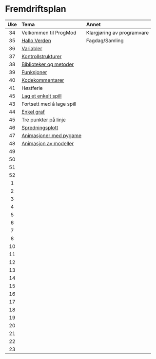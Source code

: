 # Fremdriftsplan

| Uke | Tema | Annet |
|:---:|:----|:-----|
| 34 | Velkommen til ProgMod | Klargjøring av programvare |
| 35 | [Hallo Verden](https://github.com/fagstoff/ProgMod/blob/master/Fagstoff/helloWorld.ipynb) | Fagdag/Samling |
| 36 | [Variabler](https://github.com/fagstoff/ProgMod/blob/master/Fagstoff/variabler.ipynb) ||
| 37 | [Kontrollstrukturer](https://github.com/fagstoff/ProgMod/blob/master/Fagstoff/kontrollstrukturer.ipynb) ||
| 38 | [Biblioteker og metoder](https://github.com/fagstoff/ProgMod/blob/master/Fagstoff/biblioteker%20og%20metoder.ipynb) ||
| 39 | [Funksjoner](https://github.com/fagstoff/ProgMod/blob/master/Fagstoff/funksjoner.ipynb) ||
| 40 | [Kodekommentarer](https://github.com/fagstoff/ProgMod/blob/master/Fagstoff/kodekommentarer.ipynb)||
| 41 | Høstferie ||
| 45 |[Lag et enkelt spill](https://github.com/fagstoff/ProgMod/blob/master/Fagstoff/lag%20et%20enkelt%20spill.ipynb)||
| 43 |Fortsett med å lage spill||
| 44 |[Enkel graf](https://github.com/fagstoff/ProgMod/blob/master/Fagstoff/enkel-graf.ipynb)||
| 45 |[Tre punkter på linje](https://github.com/fagstoff/ProgMod/blob/master/Fagstoff/tre_punkter_pa_linje.ipynb)||
| 46 |[Spredningsplott](https://no.wikipedia.org/wiki/Spredningsplott)||
| 47 |[Animasjoner med pygame](https://github.com/fagstoff/ProgMod/blob/master/Fagstoff/animasjoner_med_pygame.ipynb)||
| 48 |[Animasjon av modeller](https://github.com/fagstoff/ProgMod/blob/master/Fagstoff/animasjon_av_modeller.ipynb)||
| 49 |||
| 50 |||
| 51 |||
| 52 |||
| 1 |||
| 2 |||
 |3 |||
 |4 |||
 |5 |||
 |6 |||
| 7 |||
| 8 |||
| 10 |||
| 11 |||
 |12 |||
| 13 |||
| 14 |||
| 15 |||
| 16 |||
| 17 |||
| 18 |||
| 19 |||
| 20 |||
| 21 |||
| 22 |||
| 23 |||
